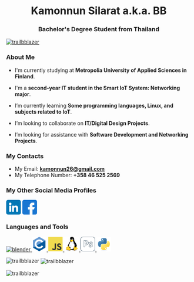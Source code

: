 <h1 align="center">Kamonnun Silarat a.k.a. BB</h1>
<h3 align="center">Bachelor's Degree Student from Thailand</h3>


<p align="left"> <a href="https://github.com/ryo-ma/github-profile-trophy"><img src="https://github-profile-trophy.vercel.app/?username=trailbblazer" alt="trailbblazer" /></a> </p>

<h3 align="left">About Me</h3>

- I'm currently studying at **Metropolia University of Applied Sciences in Finland**.

- I'm a **second-year IT student in the Smart IoT System: Networking major**.

- I’m currently learning **Some programming languages, Linux, and subjects related to IoT**.

- I’m looking to collaborate on **IT/Digital Design Projects**.

- I’m looking for assistance with **Software Development and Networking Projects**.

<h3 align="left">My Contacts</h3>

- My Email: **kamonnun26@gmail.com**
- My Telephone Number: **+358 46 525 2569**

<h3 align="left">My Other Social Media Profiles</h3>
<p align="left">
<a href="https://www.linkedin.com/in/kamonnun-silarat-8053aa293/" target="blank"><img align="center" src="https://github.com/Trailbblazer/Profileicons/blob/f06726c9890efb518d111a373188d98faee440ac/linkedin.png" alt="Kamonnun Silarat" height="40" width="40" /></a>
<a href="https://www.facebook.com/kamonnun.silarat.5/" target="blank"><img align="center" src="https://github.com/Trailbblazer/Profileicons/blob/f06726c9890efb518d111a373188d98faee440ac/facebook.png" alt="Kamonnun Silarat" height="40" width="40" /></a>
</p>


<h3 align="left">Languages and Tools</h3>
<p align="left"> <a href="https://www.blender.org/" target="_blank" rel="noreferrer"> <img src="https://download.blender.org/branding/community/blender_community_badge_white.svg" alt="blender" width="40" height="40"/> </a> <a href="https://www.cprogramming.com/" target="_blank" rel="noreferrer"> <img src="https://raw.githubusercontent.com/devicons/devicon/master/icons/c/c-original.svg" alt="c" width="40" height="40"/> </a> <a href="https://developer.mozilla.org/en-US/docs/Web/JavaScript" target="_blank" rel="noreferrer"> <img src="https://raw.githubusercontent.com/devicons/devicon/master/icons/javascript/javascript-original.svg" alt="javascript" width="40" height="40"/> </a> <a href="https://www.linux.org/" target="_blank" rel="noreferrer"> <img src="https://raw.githubusercontent.com/devicons/devicon/master/icons/linux/linux-original.svg" alt="linux" width="40" height="40"/> </a> <a href="https://www.photoshop.com/en" target="_blank" rel="noreferrer"> <img src="https://raw.githubusercontent.com/devicons/devicon/master/icons/photoshop/photoshop-line.svg" alt="photoshop" width="40" height="40"/> </a> <a href="https://www.python.org" target="_blank" rel="noreferrer"> <img src="https://raw.githubusercontent.com/devicons/devicon/master/icons/python/python-original.svg" alt="python" width="40" height="40"/> </a> </p>

<p><img align="left" src="https://github-readme-stats.vercel.app/api/top-langs?username=trailbblazer&show_icons=true&locale=en&layout=compact" alt="trailbblazer" /></p>

<p>&nbsp;<img align="center" src="https://github-readme-stats.vercel.app/api?username=trailbblazer&show_icons=true&locale=en" alt="trailbblazer" /></p>

<p><img align="center" src="https://github-readme-streak-stats.herokuapp.com/?user=trailbblazer&" alt="trailbblazer" /></p>
